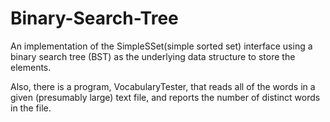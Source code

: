 # Binary-Search-Tree
An implementation of the SimpleSSet(simple sorted set) interface using a binary search tree (BST) as the underlying data structure to store the elements.

Also, there is a program, VocabularyTester, that reads all of the words in a given (presumably large) text file, and reports the number of distinct words in the file. 
